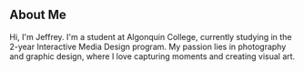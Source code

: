 ## About Me

Hi, I'm Jeffrey. I'm a student at Algonquin College, currently studying in the 2-year Interactive Media Design program. My passion lies in photography and graphic design, where I love capturing moments and creating visual art.